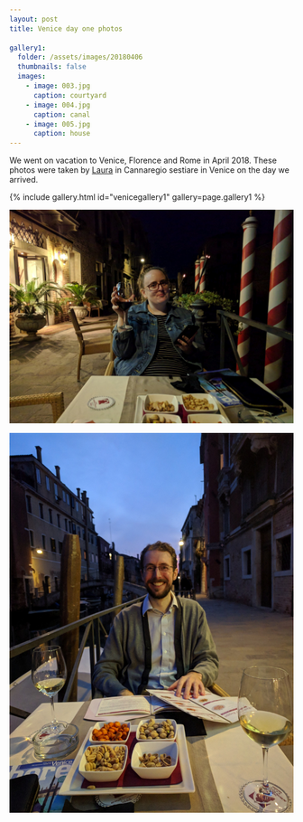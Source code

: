 ```yaml
---
layout: post
title: Venice day one photos

gallery1:
  folder: /assets/images/20180406
  thumbnails: false
  images:
    - image: 003.jpg
      caption: courtyard
    - image: 004.jpg
      caption: canal
    - image: 005.jpg
      caption: house
---
```


We went on vacation to Venice, Florence and Rome in April 2018.  These photos were taken by [Laura](https://twitter.com/laurakrabappel) in Cannaregio sestiare in Venice on the day we arrived.

{% include gallery.html id="venicegallery1" gallery=page.gallery1 %}

![](/assets/images/20180406/002.jpg)

![](/assets/images/20180406/001.jpg)
